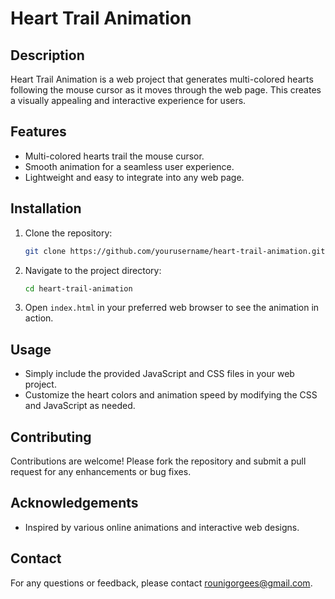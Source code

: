# Heart Trail Animation

## Description

Heart Trail Animation is a web project that generates multi-colored hearts following the mouse cursor as it moves through the web page. This creates a visually appealing and interactive experience for users.

## Features

- Multi-colored hearts trail the mouse cursor.
- Smooth animation for a seamless user experience.
- Lightweight and easy to integrate into any web page.

## Installation

1. Clone the repository:
   ```sh
   git clone https://github.com/yourusername/heart-trail-animation.git
   ```
2. Navigate to the project directory:
   ```sh
   cd heart-trail-animation
   ```
3. Open `index.html` in your preferred web browser to see the animation in action.

## Usage

- Simply include the provided JavaScript and CSS files in your web project.
- Customize the heart colors and animation speed by modifying the CSS and JavaScript as needed.

## Contributing

Contributions are welcome! Please fork the repository and submit a pull request for any enhancements or bug fixes.

## Acknowledgements

- Inspired by various online animations and interactive web designs.

## Contact

For any questions or feedback, please contact [rounigorgees@gmail.com](mailto:rounigorgees@gmail.com).
